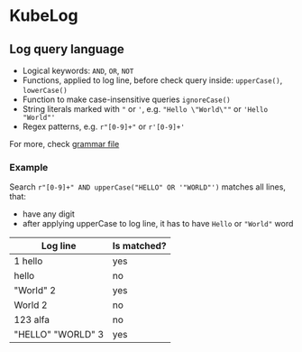 # KubeLog

## Log query language

- Logical keywords: `AND`, `OR`, `NOT`
- Functions, applied to log line, before check query inside: `upperCase()`, `lowerCase()`
- Function to make case-insensitive queries `ignoreCase()`
- String literals marked with `"` or `'`, e.g. `"Hello \"World\""` or `'Hello "World"'`
- Regex patterns, e.g. `r"[0-9]+"` or `r'[0-9]+'`

For more, check [grammar file](src/main/antlr/SearchQuery.g4)

### Example

Search
`r"[0-9]+" AND upperCase("HELLO" OR '"WORLD"')`
matches all lines, that: 
- have any digit 
- after applying upperCase to log line, 
  it has to have `Hello` or `"World"` word
  
| Log line           | Is matched? |
| -----------------  | ----------- |
| 1 hello            | yes         |
| hello              | no          |
| "World" 2          | yes         |
| World 2            | no          |
| 123 alfa           | no          |
| "HELLO" "WORLD" 3  | yes         |